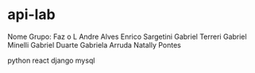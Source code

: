 # api-lab

Nome Grupo: Faz o L
Andre Alves
Enrico Sargetini
Gabriel Terreri 
Gabriel Minelli
Gabriel Duarte
Gabriela Arruda 
Natally Pontes

python
react 
django 
mysql 
